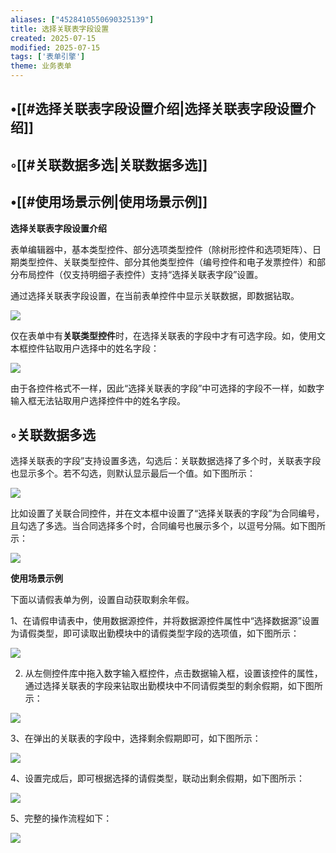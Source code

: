 ```yaml
---
aliases: ["4528410550690325139"]
title: 选择关联表字段设置
created: 2025-07-15
modified: 2025-07-15
tags: ['表单引擎']
theme: 业务表单
---
```


## •[[#选择关联表字段设置介绍|选择关联表字段设置介绍]]

## ◦[[#关联数据多选|关联数据多选]]

## •[[#使用场景示例|使用场景示例]]

**选择关联表字段设置介绍**

表单编辑器中，基本类型控件、部分选项类型控件（除树形控件和选项矩阵）、日期类型控件、关联类型控件、部分其他类型控件（编号控件和电子发票控件）和部分布局控件（仅支持明细子表控件）支持“选择关联表字段”设置。

通过选择关联表字段设置，在当前表单控件中显示关联数据，即数据钻取。

![](111cc66fb23bcfcfd1b6fa6a1fdeef93.jpg)

仅在表单中有**关联类型控件**时，在选择关联表的字段中才有可选字段。如，使用文本框控件钻取用户选择中的姓名字段：

![](f69eea9150f1a0cacb4281ca70df9b87.jpg)

由于各控件格式不一样，因此“选择关联表的字段”中可选择的字段不一样，如数字输入框无法钻取用户选择控件中的姓名字段。

## ◦关联数据多选

选择关联表的字段”支持设置多选，勾选后：关联数据选择了多个时，关联表字段也显示多个。若不勾选，则默认显示最后一个值。如下图所示：

![](4ad91c7e5c7d370b2555c3397c9152b6.jpg)

比如设置了关联合同控件，并在文本框中设置了“选择关联表的字段”为合同编号，且勾选了多选。当合同选择多个时，合同编号也展示多个，以逗号分隔。如下图所示：

![](f75bf8cf3da2b91f8045d81c7e84fa53.jpg)

**使用场景示例**

下面以请假表单为例，设置自动获取剩余年假。

1、在请假申请表中，使用数据源控件，并将数据源控件属性中“选择数据源”设置为请假类型，即可读取出勤模块中的请假类型字段的选项值，如下图所示：

![](7e1e1b8ab9641312a2dfa358ae73f4a9.jpg)

2. 从左侧控件库中拖入数字输入框控件，点击数据输入框，设置该控件的属性，通过选择关联表的字段来钻取出勤模块中不同请假类型的剩余假期，如下图所示：

![](0e48e9ec1393d404d23e3ee3680d36c3.jpg)

3、在弹出的关联表的字段中，选择剩余假期即可，如下图所示：

![](67bfaf9eb6748bd28ad1c4b1d5ae7ba4.jpg)

4、设置完成后，即可根据选择的请假类型，联动出剩余假期，如下图所示：

![](f05887f2e5d0caeb337e0acc3a2ad971.jpg)

5、完整的操作流程如下：

![](43ef3b92e73a109efdde4fd8de7c5b28.jpg)
